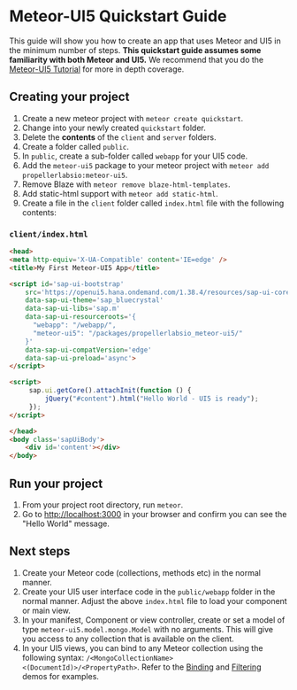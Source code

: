 # Meteor-UI5 Quickstart Guide
This guide will show you how to create an app that uses Meteor and UI5 in the minimum number of steps.  __This quickstart guide assumes some familiarity with both Meteor and UI5.__  We recommend that you do the [Meteor-UI5 Tutorial](/#/tutorial) for more in depth coverage.

## Creating your project
1. Create a new meteor project with `meteor create quickstart`.
1. Change into your newly created `quickstart` folder.
1. Delete the __contents__ of the `client` and `server` folders.
1. Create a folder called `public`.
1. In `public`, create a sub-folder called `webapp` for your UI5 code.
1. Add the `meteor-ui5` package to your meteor project with `meteor add propellerlabsio:meteor-ui5`.
1. Remove Blaze with `meteor remove blaze-html-templates`.		
1. Add static-html support with `meteor add static-html`.
1. Create a file in the `client` folder called `index.html` file with the following contents:

### `client/index.html`
```html
<head>
<meta http-equiv='X-UA-Compatible' content='IE=edge' />
<title>My First Meteor-UI5 App</title>

<script id='sap-ui-bootstrap'
    src='https://openui5.hana.ondemand.com/1.38.4/resources/sap-ui-core.js'
    data-sap-ui-theme='sap_bluecrystal'
    data-sap-ui-libs='sap.m'
    data-sap-ui-resourceroots='{
      "webapp": "/webapp/",
      "meteor-ui5": "/packages/propellerlabsio_meteor-ui5/"
    }'
    data-sap-ui-compatVersion='edge'
    data-sap-ui-preload='async'>
</script>

<script>
     sap.ui.getCore().attachInit(function () {
         jQuery("#content").html("Hello World - UI5 is ready");
     });
</script>

</head>
<body class='sapUiBody'>
    <div id='content'></div>
</body>
```

## Run your project
1. From your project root directory, run `meteor`.
1. Go to [http://localhost:3000](http://localhost:3000) in your browser and confirm you can see the "Hello World" message.

## Next steps
1. Create your Meteor code (collections, methods etc) in the normal manner.
1. Create your UI5 user interface code in the `public/webapp` folder in the normal manner. Adjust the above `index.html` file to load your component or main view.
1. In your manifest, Component or view controller, create or set a model of type  `meteor-ui5.model.mongo.Model` with no arguments.  This will give you access to any collection that is available on the client.
1. In your UI5 views, you can bind to any Meteor collection using the following syntax:
`/<MongoCollectionName><(DocumentId)>/<PropertyPath>`.  Refer to the [Binding](/#/demo/binding/) and [Filtering](/#/demo/filter) demos for examples.
